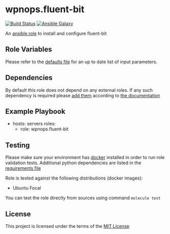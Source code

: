 # wpnops.fluent-bit

[![Build Status](https://github.com/wpnops/ansible-role-fluent-bit/workflows/CI/badge.svg)](https://github.com/wpnops/ansible-role-fluent-bit/actions)
[![Ansible Galaxy](http://img.shields.io/badge/ansible--galaxy-ansible-role-fluent-bit.vim-blue.svg)](https://galaxy.ansible.com/wpninfra/fluent-bit/)

An [ansible role](https://galaxy.ansible.com/wpninfra/fluent-bit) to install and configure fluent-bit

## Role Variables

Please refer to the [defaults file](/defaults/main.yml) for an up to date list of input parameters.

## Dependencies

By default this role does not depend on any external roles. If any such dependency is required please [add them](/meta/main.yml) according to [the documentation](http://docs.ansible.com/ansible/playbooks_roles.html#role-dependencies)

## Example Playbook

- hosts: servers
  roles:
     - role: wpnops.fluent-bit

## Testing

Please make sure your environment has [docker](https://www.docker.com) installed in order to run role validation tests. Additional python dependencies are listed in the [requirements file](https://github.com/nephelaiio/ansible-role-requirements/blob/master/requirements.txt)

Role is tested against the following distributions (docker images):

  * Ubuntu Focal

You can test the role directly from sources using command ` molecule test `

## License

This project is licensed under the terms of the [MIT License](/LICENSE)
